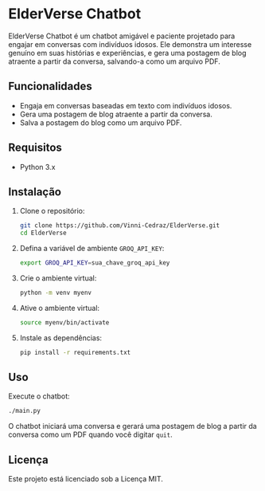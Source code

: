 # ElderVerse Chatbot

ElderVerse Chatbot é um chatbot amigável e paciente projetado para engajar em conversas com indivíduos idosos. Ele demonstra um interesse genuíno em suas histórias e experiências, e gera uma postagem de blog atraente a partir da conversa, salvando-a como um arquivo PDF.

## Funcionalidades

- Engaja em conversas baseadas em texto com indivíduos idosos.
- Gera uma postagem de blog atraente a partir da conversa.
- Salva a postagem do blog como um arquivo PDF.

## Requisitos

- Python 3.x

## Instalação

1. Clone o repositório:
   ```bash
   git clone https://github.com/Vinni-Cedraz/ElderVerse.git
   cd ElderVerse
   ```

2. Defina a variável de ambiente `GROQ_API_KEY`:
   ```bash
   export GROQ_API_KEY=sua_chave_groq_api_key
   ```

3. Crie o ambiente virtual:
   ```bash
   python -m venv myenv
   ```
4. Ative o ambiente virtual:
    ```bash
    source myenv/bin/activate
    ```
5. Instale as dependências:
    ```bash
    pip install -r requirements.txt
    ```

## Uso

Execute o chatbot:
```bash
./main.py
```

O chatbot iniciará uma conversa e gerará uma postagem de blog a partir da conversa como um PDF quando você digitar `quit`.

## Licença

Este projeto está licenciado sob a Licença MIT.
